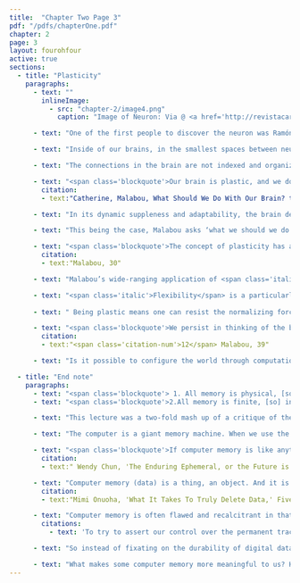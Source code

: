 ```yaml
---
title:  "Chapter Two Page 3"
pdf: "/pdfs/chapterOne.pdf"
chapter: 2
page: 3
layout: fourohfour
active: true
sections:
  - title: "Plasticity"
    paragraphs:
      - text: ""
        inlineImage:
          - src: "chapter-2/image4.png"
            caption: "Image of Neuron: Via @ <a href='http://revistacarbono.com/artigos/03-entrevista-sidarta-ribeiro/'>Carbono</a>"

      - text: "One of the first people to discover the neuron was Ramón y Cajal. In his drawings of a brain neuron, Cajal demonstrated his unique technique of using silver to trace the cell membranes. He used a microscope and traced what he saw onto a piece of paper. His attempt of ‘cartographing’ the connection between the synapses is visible in his drawing. By viewing this picture, <a href='https://s-media-cache-ak0.pinimg.com/originals/6b/5a/6f/6b5a6f3ff840593688cedd4f735631ee.jpg'>one can imagine Cajal in his makeshift lab</a>, tracing the synaptic modulation, trying to understand how brain works."

      - text: "Inside of our brains, in the smallest spaces between neurons, there are synapses. When an action potential activates the neuron, a signal that travels through the synapse and releases neurotransmitters. This movement of contraction and expansion in the synaptic gap contributes to transmitting a ‘message’. And when there’s a stimulation, the connections between neurons change with lighting fast speed. Repeated experiences strengthen associations between certain parts of the brain, thus creating long term memory.  "

      - text: "The connections in the brain are not indexed and organized in a static format. One neuron can be connected to different places and can be activated by different cues. When we use language, we activate different parts of the brain. For example, when we say ‘apple’, the parts of our brain associated with memory, language, taste, sight, smell and experience may be activated. The connections function as filters and other times as amplifiers, through many layers of abstractions. Observing all this, Catherine Malabou, a neuroscientist and a philosopher, makes this broader point: "

      - text: "<span class='blockquote'>Our brain is plastic, and we do not know it. We are completely ignorant of this dynamic, this organization, and this structure… Meanwhile, plasticity directly contradicts rigidity. It is its exact antonym. In ordinary speech, it designates suppleness, a faculty for adaptation, the ability to evolve. <span class='citation-num'>15</span></span>"
        citation:
        - text:"Catherine, Malabou, What Should We Do With Our Brain? trans. Sebastian Rand (New York: Fordham University Press, 2009), 5."

      - text: "In its dynamic suppleness and adaptability, the brain demonstrates the quality of <span class='italic'>plasticity</span>. This refers to the incredible changeability of the synapses, the small gaps between the neurons, in response to stimuli. It refers to how neurons and neural connections can receive form and give form to alter their collective structure and function. <span class='italic'>Plasticity</span> is differentiated from <span class='italic'>rigidity</span>, which means to become immobile or static. "

      - text: "This being the case, Malabou asks ‘what we should we do with our brain?’ I think this is a great question. The question is not how we should <span class='italic'>use</span> our brain, but how can we <span class='italic'>occupy</span> the brain? It is one organ that we really don’t understand but completely rely on every second of our existence. We may be better positioned to see the implications of brain plasticity by first considering the notion of <span class='italic'>plasticity</span> more broadly."

      - text: "<span class='blockquote'>The concept of plasticity has an aesthetic dimension (sculpture, malleability), just as much as an ethical one (solicitude, treatment, help, repair, rescue) and a political one (responsibility in the double movement of the receiving and the giving for form). <span class='citation-num'>16</span></span>"
        citation:
        - text:"Malabou, 30"

      - text: "Malabou’s wide-ranging application of <span class='italic'>plasticity</span>as receiving and giving form offers an alternative framework for thinking about the social and political realms we inhabit. This is where we begin to see some connections between plasticity as manifest in our brains and in our shared lives. In particular, it sheds a light on how our complicity, or participation, in the dominant world systems of capitalism requires us to operate within the counter-paradigm of flexibility."

      - text: "<span class='italic'>Flexibility</span> is a particularly relevant notion that many people who’ve worked as freelancers can relate to. It’s the ability to be everything and do everything on demand. One is asked to be flexible in the workplace, in relationships and in their relationship with the world. The word (flexibility) is tied to ‘employability.’ We are asked to be so flexible in our everyday life; we are asked to be so many things at the same time. If flexibile life is that of exploitation and innovation, plastic life is that of empowerment and invention. We can also ask if our being ‘flexible’ worsens the complex entanglement of exploitation and alienation. "    
        
      - text: " Being plastic means one can resist the normalizing forces of capitalism and create alternatives, while also perceiving the world with humility and presence. But how can we stay informed and mindful about our existence? To view the entire brain system as one of plasticity leads to ideas of a more progressive relationship between humans, computers and the world. It begins by remembering (giving form) and forgetting (receiving form) in lived reality. This can mean a lot of things. Being more conscious of the temporal nature of computer memory; not obsessing over the impermanence of memory; being more engaged with the present. Accepting the inevitable loss of data with grace. Malabou wants to shake us from our stupor and convey the power of give and take, of plasticity:"

      - text: "<span class='blockquote'>We persist in thinking of the brain as a centralized, rigidified, mechanical organization, and of the mechanical itself as a brain reduced to the work of calculation. Perhaps, as I have said, this is because plasticity is precisely the form of our world and because we are so immersed in it, so constituted by it, that we experience it without either thinking it or being conscious of it. We do this to such an extent that we no longer see that it structures our lives and sketches a certain portrait of power. We find here the poetical and aesthetic force that is the fundamental, organizing attribute of plasticity: its power to configure the world. <span class='citation-num'>17</span></span>"
        citation:
        - text:"<span class='citation-num'>12</span> Malabou, 39"

      - text: "Is it possible to configure the world through computation? <span class='italic'>I’d answer yes, since computers are essentially a human invention</span>. Recall that Funes, like computers, had the curse of not forgetting and was rigid with memories such that he could not make or change his world. Can we combine our plasticity with the rigidities of computers to configure the world around us, specifically, by imagining poetic use of computer memory? Poetic computation can be a way of organizing digital memory, and thus configuring the world, for the way a set of information is configured is as important as the information itself.   "

  - title: "End note"
    paragraphs:
      - text: "<span class='blockquote'> 1. All memory is physical, [so] information is material</span>"
      - text: "<span class='blockquote'>2.All memory is finite, [so] information is ephemeral</span>"

      - text: "This lecture was a two-fold mash up of a critique of the Memex and an exploration of the concept of plasticity. I’d like to collect these disparate ideas back into aesthetic questions regarding computation. "

      - text: "The computer is a giant memory machine. When we use the computer, we are, in essence, making memories of our perception, experience and thoughts. Computer memory is physical, even at the level of signals inside of digital electronics. But contrary to Bush’s vision, the computer is an unreliable memory machine. As much as the computer remembers, it tends to forget as well, just not in the ways we want. Indeed, Chun writes that memory always disappears, whether digital or physical: "

      - text: "<span class='blockquote'>If computer memory is like anything, it is like erasable writing; but, if a penciled word can be erased because graphite is soft, a computer’s memory can be rewritten because its surface constantly fades.<span class='citation-num'>18</span></span>"
        citation:
        - text:" Wendy Chun, 'The Enduring Ephemeral, or the Future is a Memory,' ADD PAGE NUMBER"

      - text: "Computer memory (data) is a thing, an object. And it is subject to the same constraints of all physical objects. All computer memory is just electrical charges held momentarily in a complex weave of circuits. And all computer memory is stored on a physical hard disk or in the cloud, which also involves physical hardware. As Mimi Onuoha points out, “All data, from dutiful Facebook likes to iCloud selfies to every secret NSA database, is stored on a physical device somewhere.'<span class='citation-num'>19</span>"
        citation:
        - text:"Mimi Onuoha, 'What It Takes To Truly Delete Data,' FiveThirtyEight, last modified Jan. 30, 2016, https://fivethirtyeight.com/features/what-it-takes-to-truly-delete-data/."

      - text: "Computer memory is often flawed and recalcitrant in that what you want to be permanent gets lost and what's supposed to be temporary sticks around forever. Because backups are not always reliable, and the possibility of losing data is always present, corporations have developed many solutions designed to produce profit (and some might argue to hold data hostage) to try to preserve one’s computer memory. In the final analysis, though, the life and death of data is often beyond our own control<span class='citation-num'>20</span>  "
        citations: 
          - text: 'To try to assert our control over the permanent trace of our activity online, activists claim the “<a href="https://en.wikipedia.org/wiki/Right_to_be_forgotten">Right to be forgotten</a>.” It essentially claims that as free individuals, we should have the right to be forgotten through the agency of deciding how our computer memory will be shared online after our death, if at all.'

      - text: "So instead of fixating on the durability of digital data, let’s focus on the complexities of computer memory, its fragility and its resilience, through an artistic vision. The poetic computation is about challenging what is possible within the constraints of computation. Instead of seeking more efficient ways of preserving computer memory, more interesting and urgent questions await us."

      - text: "What makes some computer memory more meaningful to us? How does computation affect the way we remember the past, live in the present and project the future? How can we use computation as a tool to understand how we think and remember? What are the emotional resonances with certain types of computer memory? What is the poetry that can be written through computer memory? What are the ethical responsibilities of creating computer memory? "
---
```

